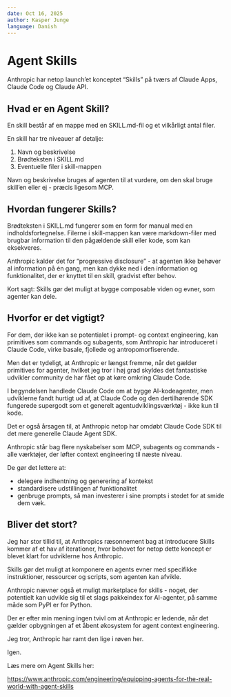 ```yaml
---
date: Oct 16, 2025
author: Kasper Junge
language: Danish
---
```


# Agent Skills
 
Anthropic har netop launch’et konceptet “Skills” på tværs af Claude Apps, Claude Code og Claude API.

## Hvad er en Agent Skill?

En skill består af en mappe med en SKILL.md-fil og et vilkårligt antal filer.

En skill har tre niveauer af detalje:

1. Navn og beskrivelse
2. Brødteksten i SKILL.md
3. Eventuelle filer i skill-mappen

Navn og beskrivelse bruges af agenten til at vurdere, om den skal bruge skill’en eller ej - præcis ligesom MCP.

## Hvordan fungerer Skills?

Brødteksten i SKILL.md fungerer som en form for manual med en indholdsfortegnelse.
Filerne i skill-mappen kan være markdown-filer med brugbar information til den pågældende skill eller kode, som kan eksekveres.

Anthropic kalder det for “progressive disclosure” - at agenten ikke behøver al information på én gang, men kan dykke ned i den information og funktionalitet, der er knyttet til en skill, gradvist efter behov.

Kort sagt: Skills gør det muligt at bygge composable viden og evner, som agenter kan dele.

## Hvorfor er det vigtigt?

For dem, der ikke kan se potentialet i prompt- og context engineering, kan primitives som commands og subagents, som Anthropic har introduceret i Claude Code, virke basale, fjollede og antropomorfiserende.

Men det er tydeligt, at Anthropic er længst fremme, når det gælder primitives for agenter, hvilket jeg tror i høj grad skyldes det fantastiske udvikler community de har fået op at køre omkring Claude Code.

I begyndelsen handlede Claude Code om at bygge AI-kodeagenter, men udviklerne fandt hurtigt ud af, at Claude Code og den dertilhørende SDK fungerede supergodt som et generelt agentudviklingsværktøj - ikke kun til kode.

Det er også årsagen til, at Anthropic netop har omdøbt Claude Code SDK til det mere generelle Claude Agent SDK.

Anthropic står bag flere nyskabelser som MCP, subagents og commands - alle værktøjer, der løfter context engineering til næste niveau.

De gør det lettere at:

- delegere indhentning og generering af kontekst
- standardisere udstillingen af funktionalitet
- genbruge prompts, så man investerer i sine prompts i stedet for at smide dem væk.

## Bliver det stort?

Jeg har stor tillid til, at Anthropics ræsonnement bag at introducere Skills kommer af et hav af iterationer, hvor behovet for netop dette koncept er blevet klart for udviklerne hos Anthropic.

Skills gør det muligt at komponere en agents evner med specifikke instruktioner, ressourcer og scripts, som agenten kan afvikle.


Anthropic nævner også et muligt marketplace for skills - noget, der potentielt kan udvikle sig til et slags pakkeindex for AI-agenter, på samme måde som PyPI er for Python.

Der er efter min mening ingen tvivl om at Anthropic er ledende, når det gælder opbygningen af et åbent økosystem for agent context engineering.

Jeg tror, Anthropic har ramt den lige i røven her. 

Igen.

Læs mere om Agent Skills her:

https://www.anthropic.com/engineering/equipping-agents-for-the-real-world-with-agent-skills